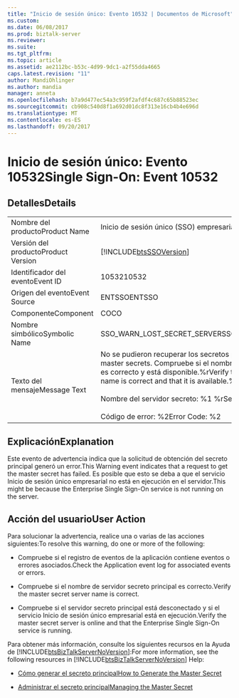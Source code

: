 ```yaml
---
title: "Inicio de sesión único: Evento 10532 | Documentos de Microsoft"
ms.custom: 
ms.date: 06/08/2017
ms.prod: biztalk-server
ms.reviewer: 
ms.suite: 
ms.tgt_pltfrm: 
ms.topic: article
ms.assetid: ae2112bc-b53c-4d99-9dc1-a2f55dda4665
caps.latest.revision: "11"
author: MandiOhlinger
ms.author: mandia
manager: anneta
ms.openlocfilehash: b7a9d477ec54a3c959f2afdf4c687c65b88523ec
ms.sourcegitcommit: cb908c540d8f1a692d01dc8f313e16cb4b4e696d
ms.translationtype: MT
ms.contentlocale: es-ES
ms.lasthandoff: 09/20/2017
---
```

# <a name="single-sign-on-event-10532"></a><span data-ttu-id="9594c-102">Inicio de sesión único: Evento 10532</span><span class="sxs-lookup"><span data-stu-id="9594c-102">Single Sign-On: Event 10532</span></span>
## <a name="details"></a><span data-ttu-id="9594c-103">Detalles</span><span class="sxs-lookup"><span data-stu-id="9594c-103">Details</span></span>  
  
|||  
|-|-|  
|<span data-ttu-id="9594c-104">Nombre del producto</span><span class="sxs-lookup"><span data-stu-id="9594c-104">Product Name</span></span>|<span data-ttu-id="9594c-105">Inicio de sesión único (SSO) empresarial</span><span class="sxs-lookup"><span data-stu-id="9594c-105">Enterprise Single Sign-On</span></span>|  
|<span data-ttu-id="9594c-106">Versión del producto</span><span class="sxs-lookup"><span data-stu-id="9594c-106">Product Version</span></span>|[!INCLUDE[btsSSOVersion](../includes/btsssoversion-md.md)]|  
|<span data-ttu-id="9594c-107">Identificador del evento</span><span class="sxs-lookup"><span data-stu-id="9594c-107">Event ID</span></span>|<span data-ttu-id="9594c-108">10532</span><span class="sxs-lookup"><span data-stu-id="9594c-108">10532</span></span>|  
|<span data-ttu-id="9594c-109">Origen del evento</span><span class="sxs-lookup"><span data-stu-id="9594c-109">Event Source</span></span>|<span data-ttu-id="9594c-110">ENTSSO</span><span class="sxs-lookup"><span data-stu-id="9594c-110">ENTSSO</span></span>|  
|<span data-ttu-id="9594c-111">Componente</span><span class="sxs-lookup"><span data-stu-id="9594c-111">Component</span></span>|<span data-ttu-id="9594c-112">CO</span><span class="sxs-lookup"><span data-stu-id="9594c-112">CO</span></span>|  
|<span data-ttu-id="9594c-113">Nombre simbólico</span><span class="sxs-lookup"><span data-stu-id="9594c-113">Symbolic Name</span></span>|<span data-ttu-id="9594c-114">SSO_WARN_LOST_SECRET_SERVER</span><span class="sxs-lookup"><span data-stu-id="9594c-114">SSO_WARN_LOST_SECRET_SERVER</span></span>|  
|<span data-ttu-id="9594c-115">Texto del mensaje</span><span class="sxs-lookup"><span data-stu-id="9594c-115">Message Text</span></span>|<span data-ttu-id="9594c-116">No se pudieron recuperar los secretos principales.</span><span class="sxs-lookup"><span data-stu-id="9594c-116">Failed to retrieve master secrets.</span></span> <span data-ttu-id="9594c-117">Compruebe si el nombre del servidor secreto principal es correcto y está disponible.%r</span><span class="sxs-lookup"><span data-stu-id="9594c-117">Verify that the master secret server name is correct and that it is available.%r</span></span><br /><br /> <span data-ttu-id="9594c-118">Nombre del servidor secreto: %1 %r</span><span class="sxs-lookup"><span data-stu-id="9594c-118">Secret Server Name: %1%r</span></span><br /><br /> <span data-ttu-id="9594c-119">Código de error: %2</span><span class="sxs-lookup"><span data-stu-id="9594c-119">Error Code: %2</span></span>|  
  
## <a name="explanation"></a><span data-ttu-id="9594c-120">Explicación</span><span class="sxs-lookup"><span data-stu-id="9594c-120">Explanation</span></span>  
 <span data-ttu-id="9594c-121">Este evento de advertencia indica que la solicitud de obtención del secreto principal generó un error.</span><span class="sxs-lookup"><span data-stu-id="9594c-121">This Warning event indicates that a request to get the master secret has failed.</span></span> <span data-ttu-id="9594c-122">Es posible que esto se deba a que el servicio Inicio de sesión único empresarial no está en ejecución en el servidor.</span><span class="sxs-lookup"><span data-stu-id="9594c-122">This might be because the Enterprise Single Sign-On service is not running on the server.</span></span>  
  
## <a name="user-action"></a><span data-ttu-id="9594c-123">Acción del usuario</span><span class="sxs-lookup"><span data-stu-id="9594c-123">User Action</span></span>  
 <span data-ttu-id="9594c-124">Para solucionar la advertencia, realice una o varias de las acciones siguientes:</span><span class="sxs-lookup"><span data-stu-id="9594c-124">To resolve this warning, do one or more of the following:</span></span>  
  
-   <span data-ttu-id="9594c-125">Compruebe si el registro de eventos de la aplicación contiene eventos o errores asociados.</span><span class="sxs-lookup"><span data-stu-id="9594c-125">Check the Application event log for associated events or errors.</span></span>  
  
-   <span data-ttu-id="9594c-126">Compruebe si el nombre de servidor secreto principal es correcto.</span><span class="sxs-lookup"><span data-stu-id="9594c-126">Verify the master secret server name is correct.</span></span>  
  
-   <span data-ttu-id="9594c-127">Compruebe si el servidor secreto principal está desconectado y si el servicio Inicio de sesión único empresarial está en ejecución.</span><span class="sxs-lookup"><span data-stu-id="9594c-127">Verify the master secret server is online and that the Enterprise Single Sign-On service is running.</span></span>  
  
 <span data-ttu-id="9594c-128">Para obtener más información, consulte los siguientes recursos en la Ayuda de [!INCLUDE[btsBizTalkServerNoVersion](../includes/btsbiztalkservernoversion-md.md)]:</span><span class="sxs-lookup"><span data-stu-id="9594c-128">For more information, see the following resources in [!INCLUDE[btsBizTalkServerNoVersion](../includes/btsbiztalkservernoversion-md.md)] Help:</span></span>  
  
-   [<span data-ttu-id="9594c-129">Cómo generar el secreto principal</span><span class="sxs-lookup"><span data-stu-id="9594c-129">How to Generate the Master Secret</span></span>](../core/how-to-generate-the-master-secret.md)  
  
-   [<span data-ttu-id="9594c-130">Administrar el secreto principal</span><span class="sxs-lookup"><span data-stu-id="9594c-130">Managing the Master Secret</span></span>](../core/managing-the-master-secret.md)